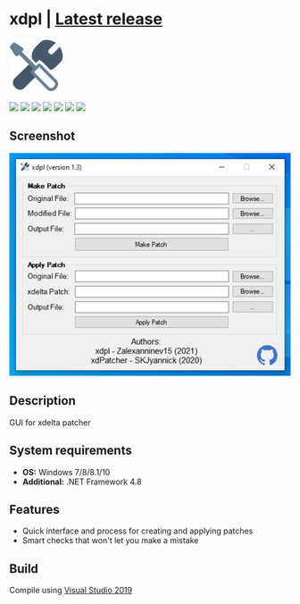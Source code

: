 # xdpl | [Latest release](https://github.com/Zalexanninev15/xdpl/releases/latest)

![](https://github.com/Zalexanninev15/xdpl/blob/master/logo.png?raw=true)

[![](https://img.shields.io/badge/OS-Windows-informational?logo=windows)](https://github.com/Zalexanninev15/xdpl)
[![](https://img.shields.io/github/v/release/Zalexanninev15/xdpl)](https://github.com/Zalexanninev15/xdpl/releases/latest)
[![](https://img.shields.io/github/downloads/Zalexanninev15/xdpl/total.svg)](https://github.com/Zalexanninev15/xdpl/releases)
[![](https://img.shields.io/github/last-commit/Zalexanninev15/xdpl)](https://github.com/Zalexanninev15/xdpl/commits/master)
[![](https://img.shields.io/badge/license-GPLv3-ligthgreen.svg)](LICENSE)
[![](https://img.shields.io/badge/donate-QIWI-FF8C00.svg)](https://qiwi.com/n/ZALEXANNINEV15)
[![](https://img.shields.io/badge/donate-YooMoney-8B3FFD.svg)](https://yoomoney.ru/to/410015106319420)

## Screenshot
![](https://github.com/Zalexanninev15/xdpl/blob/master/screenshot.png?raw=true)

## Description
GUI for xdelta patcher

## System requirements
* **OS:** Windows 7/8/8.1/10
* **Additional:** .NET Framework 4.8

## Features

* Quick interface and process for creating and applying patches
* Smart checks that won't let you make a mistake

## Build
Compile using [Visual Studio 2019](https://visualstudio.microsoft.com/vs)
